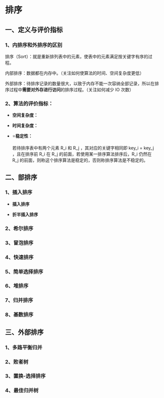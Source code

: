 # 排序

## 一、定义与评价指标

### 1、内排序和外排序的区别

排序（Sort）：就是重新排列表中的元素，使表中的元素满⾜按关键字有序的过程。

内部排序：数据都在内存中。（关注如何使算法的时间、空间复杂度更低）

外部排序：待排序记录的数量很大，以致于内存不能一次容纳全部记录，所以在排序过程中**需要对外存进行访问**的排序过程。（关注如何减少 IO 次数）

### 2、算法的评价指标：

- **空间复杂度：** 

- **时间复杂度：** 

- ⭐**稳定性：** 

  若待排序表中有两个元素 R_i 和 R_j ，其对应的关键字相同即 key_i = key_j ，且在排序前 R_i 在 R_j 的前⾯，若使⽤某⼀排序算法排序后，R_i 仍然在 R_j 的前⾯，则称这个排序算法是稳定的，否则称排序算法是不稳定的。

## 二、部排序

### 1、插入排序

-  **插入排序**



- **折半插入排序**



### 2、希尔排序



### 3、冒泡排序



### 4、快速排序



### 5、简单选择排序



### 6、堆排序



### 7、归并排序



### 8、基数排序



## 三、外部排序

### 1、多路平衡归并



### 2、败者树



### 3、置换-选择排序



### 4、最佳归并树

